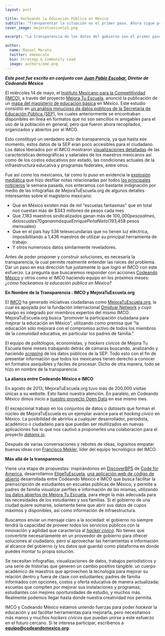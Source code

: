 ```yaml
---
layout: post

title: Hackeando la Educación Pública en México
subtitle: "Transparentar la situación es el primer paso. Ahora sigue proponer y accionar."
cover_image: mejoratuescuela1.png

excerpt: "La transparencia de los datos del gobierno son el primer paso para resolver sus problemas. Luego sigue proponer soluciones y tomar acción."

author:
  name: Manuel Morato
  twitter: ememorato
  bio: Strategy & Community Lead
  image: authors/eme.png
---
```


***Este post fue escrito en conjunto con [Juan Pablo Escobar](http://twitter.com/juanpabloe), Diretor de Codeando México***

El miércoles 14 de mayo, el [Instituto Mexicano para la Competitividad (IMCO)](http://imco.org.mx/home/), a través del proyecto [Mejora Tu Escuela](http://www.mejoratuescuela.org/), anunció la publicación de un [mapa del magisterio de educación básica](http://blog.mejoratuescuela.org/mapa-del-magisterio-de-educacion-basica-en-mexico/) en México. Este estudio consistió en [un análisis minucioso de datos públicos de la Secretaría de Educación Pública (SEP)](http://imco.org.mx/wp-content/uploads/2014/05/20140514_MapaMagisterioMexico_Presentacion.pdf), los cuales anteriormente se encontraban disponibles en línea en formatos que no son sencillos ni amigables para el uso de la población en general, pero que fueron ahora recopilados, organizados y abiertos por el IMCO.

Esto constituyó un verdadero acto de transparencia, ya que hasta ese momento, estos datos de la SEP eran poco accesibles para el ciudadano. Los datos liberados por el IMCO mostraron [visualizaciones detalladas](http://imco.org.mx/wp-content/uploads/2014/05/20140514_MapaMagisterioMexico_Presentacion.pdf) de las características demográficas y salariales de los maestros mexicanos así como de los costos educativos por estado, las condiciones actuales de la infraestructura educativa y programas federales, entre otros.

Fue así como los mexicanos, tal como lo puso en evidencia la [explosión mediática](http://www.excelsior.com.mx/nacional/2014/05/15/959269) que hizo desfilar notas relacionadas por todos [los principales noticieros](http://www.milenio.com/politica/Ganan-Pena-Nieto-maestros-Imco_0_299370076.html) la semana pasada, nos enteramos con bastante indignación por medio de las infografías de MejoraTuEscuela.org de algunos detalles interesantes sobre el magisterio mexicano:
* Que en México existen más de mil “escuelas fantasmas” que en total nos cuestan más de $343 millones de pesos cada mes
* Que 7,183 maestros sindicalizados ganan más de $100,000 pesos al mes, de los cuales 70 ganan más que Enrique Peña Nieto ($193,458 pesos mensuales)
* Que en el país hay 536 telesecundarias que no tienen luz eléctrica, imposibilitando a 1,436 maestros de utilizar su principal herramienta de trabajo.
* Y otros numerosos datos similarmente reveladores. 

Antes de poder proponer y construir soluciones, es necesaria la transparencia, la cual permite realmente entender las raíces del problema. Dar un paso en esa dirección fue justamente lo que logró el IMCO con este esfuerzo. La pregunta que buscaremos responder con acciones [Codeando México](http://codeandomexico.org) y otros como el IMCO haciendo equipo en los próximos meses: _¿cómo hackeamos la educación pública en México?_

**En Nombre de la Transparencia : IMCO y MejoraTuEscuela.org**

El [IMCO](http://imco.org.mx/conoce-imco/) ha generado iniciativas ciudadanas como [MejoraTuEscuela.org](http://www.mejoratuescuela.org/), la cual es apoyada por la fundación internacional [Omidyar Network](http://www.omidyar.com/) y cuyo equipo es integrado por miembros expertos del mismo IMCO. MejoraTuEscuela.org busca “promover la participación ciudadana para mejorar la educación en México”, utilizando como premisa que “la educación sólo mejorará con el compromiso activo de todos los miembros de la comunidad educativa, en particular los padres de familia.”

El equipo de politólogos, economistas, y _hackers cívicos_ de Mejora Tu Escuela tiene meses trabajando detrás de cámaras buscando, analizando y haciendo [_scraping_](http://interactivos.lanacion.com.ar/manual-data/obtener_datos_3.html) de los datos públicos de la SEP. Todo esto con el fin de presentar información que todos los mexicanos tienen derecho a conocer en formatos asequibles y fáciles de procesar. Dicho de otra manera, todo se hizo en nombre de la transparencia.

**La alianza entre Codeando México e IMCO**

En agosto de 2013, MejoraTuEscuela.org tuvo más de 200,000 visitas únicas a su website. Esto llamó nuestra atención. En paralelo, en Codeando México dimos inicio a [nuestro proyecto Open Data](http://web.archive.org/web/20130811125731/http://blog.codeandomexico.org/post/50448759343/la-plataforma-civica-de-datos-abiertos-de-mexico) en ese mismo mes. 

El excepcional trabajo en los conjuntos de datos o _datasets_ que forman el núcleo de MejoraTuEscuela es un ejemplar avance para el _hacking cívico_ en México. La posibilidad de abrirlos a cualquier desarrollador, periodista, académico o ciudadano para que puedan ser reutilizados en nuevas aplicaciones fue lo que nos cautivó a proponerles una colaboración para el proyecto [_datamx.io_](http://datamx.io). 

Después de varias conversaciones y rebotes de ideas, logramos empatar buenas ideas con [Francisco Mekler](http://imco.org.mx/es/author/francisco-mekler/), líder del equipo tecnológico del IMCO.

**Más allá de la transparencia**

Viene una etapa de propuestas: inspirándonos en [DiscoverBPS](http://www.discoverbps.org/) de [Code for America](http://codeforamerica.org/), desarrollamos [EligeTuEscuela](http://www.eligetuescuela.org), [una aplicación web de código de abierto](https://github.com/CodeandoMexico/EligeTuEscuela) desarrollada entre Codeando México e IMCO que busca facilitar la preinscripción de estudiantes en escuelas públicas de México, y permite a padres de familia visualizar perfiles e información de las mismas, utilizando [los datos abiertos de Mejora Tu Escuela](http://www.mejoratuescuela.org/bases), para elegir la más adecuada para las necesidades de los estudiantes y sus familias. Si el gobierno de una ciudad quiere sumarse, solamente tiene que abrir sus datos de cupos máximos y disponibles, así como información de infraestructura. 

Buscamos enviar un mensaje claro a la sociedad: el gobierno no siempre tendrá la capacidad de proveer todos los servicios públicos con la innovación y agilidad que caracteriza al [_hacker cívico_](http://web.archive.org/web/20131008033932/http://blog.codeandomexico.org/post/43401877954/los-heroes-de-la-nueva-era-civica-digital). No tienes que convertirte necesariamente en un proveedor de gobierno para ofrecer soluciones al ciudadano, pero sí aprovechar las herramientas e información al alcance del gobierno (y los datos que guarda) como plataforma en donde puedes montar tu propia solución. 

Se necesitan infografías, visualizaciones de datos, trabajos periodísticos y una serie de historias que generen un cambio positivo tangible: un cuerpo académico de maestros que aprovechen la tecnología para mejorar su relación dentro y fuera de clase con estudiantes; padres de familia informados con opciones, costos y oferta educativa de manera actualizada; escuelas que compiten por mejorar sus instalaciones y programas; estudiantes con mejores oportunidades de estudio, y muchos más. Realmente podemos llegar hasta donde nuestra creatividad nos permita.

IMCO y Codeando México estamos uniendo fuerzas para poder _hackear_ la educación y así facilitar herramientas para mejorarla, pero necesitamos más manos y muchos _hackers cívicos_ que puedan unirse a este esfuerzo en el futuro cercano. Si te interesa participar, escríbenos a **equipo@codeandomexico.org**.